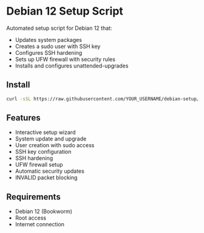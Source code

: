 # Debian 12 Setup Script

Automated setup script for Debian 12 that:
- Updates system packages
- Creates a sudo user with SSH key
- Configures SSH hardening
- Sets up UFW firewall with security rules
- Installs and configures unattended-upgrades

## Install

```bash
curl -sSL https://raw.githubusercontent.com/YOUR_USERNAME/debian-setup/main/install.sh | sudo bash
```

## Features

- Interactive setup wizard
- System update and upgrade
- User creation with sudo access
- SSH key configuration
- SSH hardening
- UFW firewall setup
- Automatic security updates
- INVALID packet blocking

## Requirements

- Debian 12 (Bookworm)
- Root access
- Internet connection
